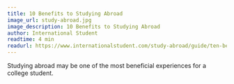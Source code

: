 ```yaml
---
title: 10 Benefits to Studying Abroad
image_url: study-abroad.jpg
image_description: 10 Benefits to Studying Abroad
author: International Student
readtime: 4 min
readurl: https://www.internationalstudent.com/study-abroad/guide/ten-benefits-to-studying-abroad/
---
```


Studying abroad may be one of the most beneficial experiences for a college student.